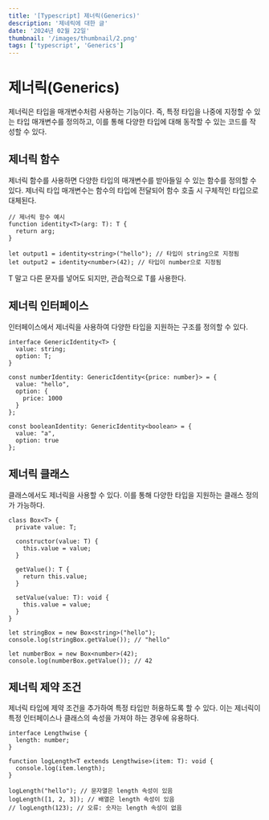 ```yaml
---
title: '[Typescript] 제너릭(Generics)'
description: '제네릭에 대한 글'
date: '2024년 02월 22일'
thumbnail: '/images/thumbnail/2.png'
tags: ['typescript', 'Generics']
---
```


# 제너릭(Generics)

제너릭은 타입을 매개변수처럼 사용하는 기능이다. 즉, 특정 타입을 나중에 지정할 수 있는 타입 매개변수를 정의하고, 이를 통해 다양한 타입에 대해 동작할 수 있는 코드를 작성할 수 있다.

## 제너릭 함수

제너릭 함수를 사용하면 다양한 타입의 매개변수를 받아들일 수 있는 함수를 정의할 수 있다. 제너릭 타입 매개변수는 함수의 타입에 전달되어 함수 호출 시 구체적인 타입으로 대체된다.

```
// 제너릭 함수 예시
function identity<T>(arg: T): T {
  return arg;
}

let output1 = identity<string>("hello"); // 타입이 string으로 지정됨
let output2 = identity<number>(42); // 타입이 number으로 지정됨

```

T 말고 다른 문자를 넣어도 되지만, 관습적으로 T를 사용한다.

## 제너릭 인터페이스

인터페이스에서 제너릭을 사용하여 다양한 타입을 지원하는 구조를 정의할 수 있다.

```
interface GenericIdentity<T> {
  value: string;
  option: T;
}

const numberIdentity: GenericIdentity<{price: number}> = {
  value: "hello",
  option: {
  	price: 1000
  }
};

const booleanIdentity: GenericIdentity<boolean> = {
  value: "a",
  option: true
};

```

## 제너릭 클래스

클래스에서도 제너릭을 사용할 수 있다. 이를 통해 다양한 타입을 지원하는 클래스 정의가 가능하다.

```
class Box<T> {
  private value: T;

  constructor(value: T) {
    this.value = value;
  }

  getValue(): T {
    return this.value;
  }

  setValue(value: T): void {
    this.value = value;
  }
}

let stringBox = new Box<string>("hello");
console.log(stringBox.getValue()); // "hello"

let numberBox = new Box<number>(42);
console.log(numberBox.getValue()); // 42

```

## 제너릭 제약 조건

제너릭 타입에 제약 조건을 추가하여 특정 타입만 허용하도록 할 수 있다. 이는 제너릭이 특정 인터페이스나 클래스의 속성을 가져야 하는 경우에 유용하다.

```
interface Lengthwise {
  length: number;
}

function logLength<T extends Lengthwise>(item: T): void {
  console.log(item.length);
}

logLength("hello"); // 문자열은 length 속성이 있음
logLength([1, 2, 3]); // 배열은 length 속성이 있음
// logLength(123); // 오류: 숫자는 length 속성이 없음

```
